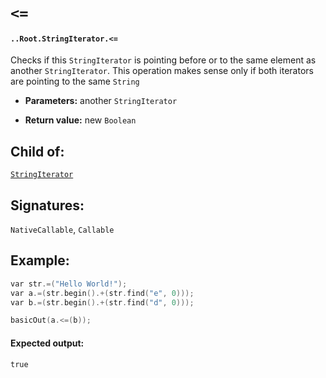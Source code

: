# `<=`

#### `..Root.StringIterator.<=`

Checks if this `StringIterator` is pointing before or to the same element as another `StringIterator`. This operation makes sense only if both iterators are pointing to the same `String`

* **Parameters:** another `StringIterator`

* **Return value:** new `Boolean`

## Child of:

[`StringIterator`](docs..Root.StringIterator.md)

## Signatures:

`NativeCallable`, `Callable`

## Example:

```c
var str.=("Hello World!");
var a.=(str.begin().+(str.find("e", 0)));
var b.=(str.begin().+(str.find("d", 0)));

basicOut(a.<=(b));
```

#### Expected output:

```
true
```